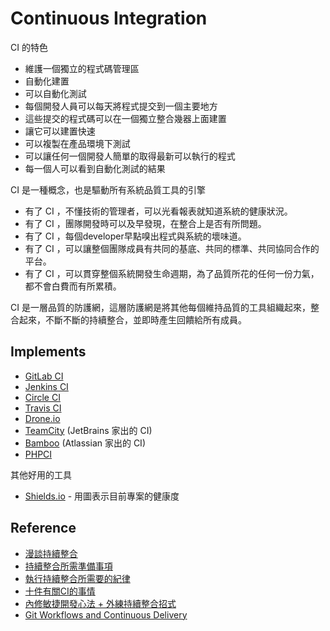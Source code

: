 Continuous Integration
======================

CI 的特色

* 維護一個獨立的程式碼管理區
* 自動化建置
* 可以自動化測試
* 每個開發人員可以每天將程式提交到一個主要地方
* 這些提交的程式碼可以在一個獨立整合幾器上面建置
* 讓它可以建置快速
* 可以複製在產品環境下測試
* 可以讓任何一個開發人簡單的取得最新可以執行的程式
* 每一個人可以看到自動化測試的結果

CI 是一種概念，也是驅動所有系統品質工具的引擎

* 有了 CI ，不懂技術的管理者，可以光看報表就知道系統的健康狀況。
* 有了 CI ，團隊開發時可以及早發現，在整合上是否有所問題。
* 有了 CI ，每個developer早點嗅出程式與系統的壞味道。
* 有了 CI ，可以讓整個團隊成員有共同的基底、共同的標準、共同協同合作的平台。
* 有了 CI ，可以貫穿整個系統開發生命週期，為了品質所花的任何一份力氣，都不會白費而有所累積。

CI 是一層品質的防護網，這層防護網是將其他每個維持品質的工具組織起來，整合起來，不斷不斷的持續整合，並即時產生回饋給所有成員。

Implements
----------

* [GitLab CI](gitlab-ci.md)
* [Jenkins CI](http://jenkins-ci.org/)
* [Circle CI](https://circleci.com/)
* [Travis CI](https://travis-ci.org/)
* [Drone.io](https://drone.io/)
* [TeamCity](https://www.jetbrains.com/teamcity/) (JetBrains 家出的 CI)
* [Bamboo](https://www.atlassian.com/software/bamboo) (Atlassian 家出的 CI)
* [PHPCI](https://www.phptesting.org/)

其他好用的工具

* [Shields.io](http://shields.io/) - 用圖表示目前專案的健康度

Reference
---------

  * [漫談持續整合](http://kojenchieh.pixnet.net/blog/post/378400769)
  * [持續整合所需準備事項](http://kojenchieh.pixnet.net/blog/post/378870311)
  * [執行持續整合所需要的紀律](http://kojenchieh.pixnet.net/blog/post/379112090)
  * [十件有關CI的事情](http://kojenchieh.pixnet.net/blog/post/75411763)
  * [內修敏捷開發心法 + 外練持續整合招式](https://blog.toright.com/posts/4139)
  * [Git Workflows and Continuous Delivery](http://blogs.wandisco.com/2013/07/24/git-workflows-and-continuous-delivery-using-multisite-replication-to-facilitate-a-global-mainline/)
